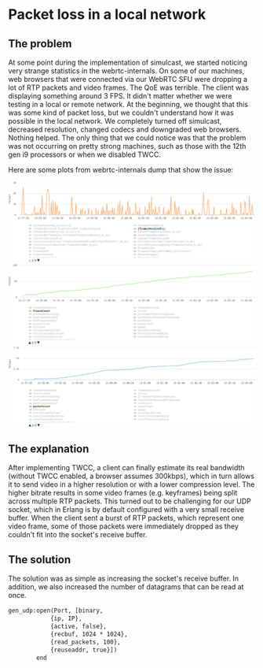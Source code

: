 # Packet loss in a local network

## The problem

At some point during the implementation of simulcast, we started noticing very strange statistics in the webrtc-internals.
On some of our machines, web browsers that were connected via our WebRTC SFU were dropping a lot of RTP packets and video frames.
The QoE was terrible.
The client was displaying something around 3 FPS.
It didn't matter whether we were testing in a local or remote network.
At the beginning, we thought that this was some kind of packet loss, but we couldn't understand how it was possible
in the local network.
We completely turned off simulcast, decreased resolution, changed codecs and downgraded web browsers.
Nothing helped.
The only thing that we could notice was that the problem was not occurring on pretty strong machines, such as those with the 12th gen i9 processors or when we disabled TWCC.

Here are some plots from webrtc-internals dump that show the issue:

![Frames Received](./frames_received.png)
![Freezes Count](./freezes_count.png)
![Packets Lost](./packets_lost.png)

## The explanation

After implementing TWCC, a client can finally estimate its real bandwidth (without TWCC enabled, a browser assumes 300kbps), 
which in turn allows it to send video in a higher resolution or with a lower compression level.
The higher bitrate results in some video frames (e.g. keyframes) being split across multiple RTP packets.
This turned out to be challenging for our UDP socket, which in Erlang is by default configured with a very small receive buffer.
When the client sent a burst of RTP packets, which represent one video frame, some of those packets were immediately dropped as
they couldn't fit into the socket's receive buffer.

## The solution

The solution was as simple as increasing the socket's receive buffer.
In addition, we also increased the number of datagrams that can be read at once.

```
gen_udp:open(Port, [binary, 
            {ip, IP}, 
            {active, false},
            {recbuf, 1024 * 1024},
            {read_packets, 100}, 
            {reuseaddr, true}])
        end
```        
